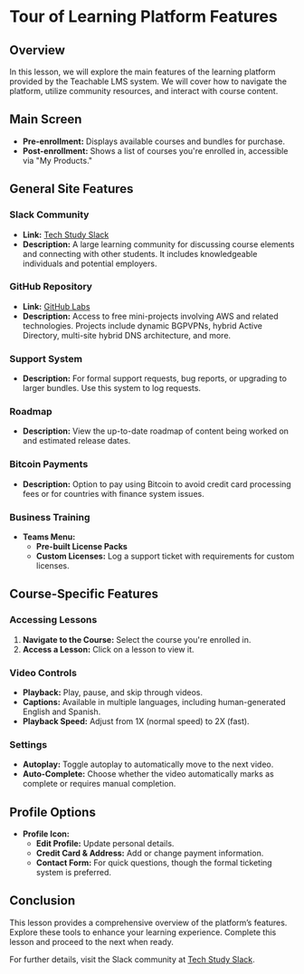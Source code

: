 # Tour of Learning Platform Features

## Overview

In this lesson, we will explore the main features of the learning platform provided by the Teachable LMS system. We will cover how to navigate the platform, utilize community resources, and interact with course content.

## Main Screen

- **Pre-enrollment:** Displays available courses and bundles for purchase.
- **Post-enrollment:** Shows a list of courses you're enrolled in, accessible via "My Products."

## General Site Features

### Slack Community

- **Link:** [Tech Study Slack](https://techstudyslack.com)
- **Description:** A large learning community for discussing course elements and connecting with other students. It includes knowledgeable individuals and potential employers.

### GitHub Repository

- **Link:** [GitHub Labs](https://github.com/acantril/labs)
- **Description:** Access to free mini-projects involving AWS and related technologies. Projects include dynamic BGPVPNs, hybrid Active Directory, multi-site hybrid DNS architecture, and more.

### Support System

- **Description:** For formal support requests, bug reports, or upgrading to larger bundles. Use this system to log requests.

### Roadmap

- **Description:** View the up-to-date roadmap of content being worked on and estimated release dates.

### Bitcoin Payments

- **Description:** Option to pay using Bitcoin to avoid credit card processing fees or for countries with finance system issues.

### Business Training

- **Teams Menu:**
  - **Pre-built License Packs**
  - **Custom Licenses:** Log a support ticket with requirements for custom licenses.

## Course-Specific Features

### Accessing Lessons

1. **Navigate to the Course:** Select the course you're enrolled in.
2. **Access a Lesson:** Click on a lesson to view it.

### Video Controls

- **Playback:** Play, pause, and skip through videos.
- **Captions:** Available in multiple languages, including human-generated English and Spanish.
- **Playback Speed:** Adjust from 1X (normal speed) to 2X (fast).

### Settings

- **Autoplay:** Toggle autoplay to automatically move to the next video.
- **Auto-Complete:** Choose whether the video automatically marks as complete or requires manual completion.

## Profile Options

- **Profile Icon:**
  - **Edit Profile:** Update personal details.
  - **Credit Card & Address:** Add or change payment information.
  - **Contact Form:** For quick questions, though the formal ticketing system is preferred.

## Conclusion

This lesson provides a comprehensive overview of the platform’s features. Explore these tools to enhance your learning experience. Complete this lesson and proceed to the next when ready.

For further details, visit the Slack community at [Tech Study Slack](https://techstudyslack.com).
